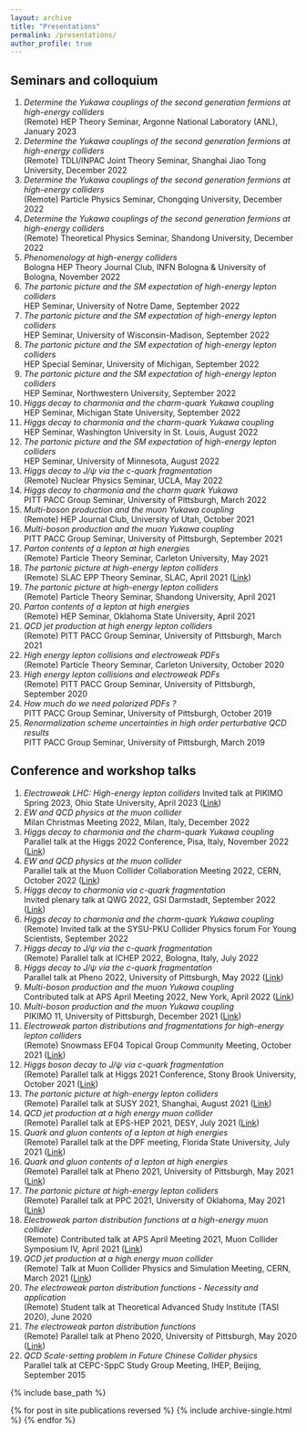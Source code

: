 ```yaml
---
layout: archive
title: "Presentations"
permalink: /presentations/
author_profile: true
---
```


## Seminars and colloquium
1. *Determine the Yukawa couplings of the second generation fermions at high-energy colliders*  
(Remote) HEP Theory Seminar, Argonne National Laboratory (ANL), January 2023
1. *Determine the Yukawa couplings of the second generation fermions at high-energy colliders*  
(Remote) TDLI/INPAC Joint Theory Seminar, Shanghai Jiao Tong University, December 2022
1. *Determine the Yukawa couplings of the second generation fermions at high-energy colliders*  
(Remote) Particle Physics Seminar, Chongqing University, December 2022
1. *Determine the Yukawa couplings of the second generation fermions at high-energy colliders*  
(Remote) Theoretical Physics Seminar, Shandong University, December 2022
1. *Phenomenology at high-energy colliders*  
Bologna HEP Theory Journal Club, INFN Bologna & University of Bologna, November 2022
1. *The partonic picture and the SM expectation of high-energy lepton colliders*  
HEP Seminar, University of Notre Dame, September 2022
1. *The partonic picture and the SM expectation of high-energy lepton colliders*  
HEP Seminar, University of Wisconsin-Madison, September 2022
1. *The partonic picture and the SM expectation of high-energy lepton colliders*  
HEP Special Seminar, University of Michigan, September 2022
1. *The partonic picture and the SM expectation of high-energy lepton colliders*  
HEP Seminar, Northwestern University, September 2022
1. *Higgs decay to charmonia and the charm-quark Yukawa coupling*  
HEP Seminar, Michigan State University, September 2022
1. *Higgs decay to charmonia and the charm-quark Yukawa coupling*  
HEP Seminar, Washington University in St. Louis, August 2022
1. *The partonic picture and the SM expectation of high-energy lepton colliders*  
HEP Seminar, University of Minnesota, August 2022
1. *Higgs decay to $J/\psi$ via the $c$-quark fragmentation*  
(Remote) Nuclear Physics Seminar, UCLA, May 2022
1. *Higgs decay to charmonia and the charm quark Yukawa*  
PITT PACC Group Seminar, University of Pittsburgh, March 2022
1. *Multi-boson production and the muon Yukawa coupling*  
(Remote) HEP Journal Club, University of Utah, October 2021
1. *Multi-boson production and the muon Yukawa coupling*  
PITT PACC Group Seminar, University of Pittsburgh, September 2021
1. *Parton contents of a lepton at high energies*  
(Remote) Particle Theory Seminar, Carleton University, May 2021
2. *The partonic picture at high-energy lepton colliders*  
(Remote) SLAC EPP Theory Seminar, SLAC, April 2021 ([Link](https://theory.slac.stanford.edu/events/epp-theory-seminar-yang-ma-university-pittsburgh-the-partonic-picture-high-energy-lepton))
3. *The partonic picture at high-energy lepton colliders*  
(Remote) Particle Theory Seminar, Shandong University, April 2021
4. *Parton contents of a lepton at high energies*  
(Remote) HEP Seminar, Oklahoma State University, April 2021
5. *QCD jet production at high energy lepton colliders*  
(Remote) PITT PACC Group Seminar, University of Pittsburgh, March 2021
6. *High energy lepton collisions and electroweak PDFs*  
(Remote) Particle Theory Seminar, Carleton University, October 2020
7. *High energy lepton collisions and electroweak PDFs*  
(Remote) PITT PACC Group Seminar, University of Pittsburgh, September 2020
8. *How much do we need polarized PDFs ?*  
PITT PACC Group Seminar, University of Pittsburgh, October 2019
9. *Renormalization scheme uncertainties in high order perturbative QCD results*  
PITT PACC Group Seminar, University of Pittsburgh, March 2019


## Conference and workshop talks
1. *Electroweak LHC: High-energy lepton colliders* 
Invited talk at PIKIMO Spring 2023, Ohio State University, April 2023 ([Link](https://indico.cern.ch/event/1262310/contributions/5368655/))
1. *EW and QCD physics at the muon collider*  
Milan Christmas Meeting 2022, Milan, Italy, December 2022
1. *Higgs decay to charmonia and the charm-quark Yukawa coupling*  
Parallel talk at the Higgs 2022 Conference, Pisa, Italy, November 2022 ([Link](https://indico.cern.ch/event/1086716/contributions/5056363/))
1. *EW and QCD physics at the muon collider*  
Parallel talk at the Muon Collider Collaboration Meeting 2022, CERN, October 2022 ([Link](https://indico.cern.ch/event/1175126/contributions/5025516/))
1. *Higgs decay to charmonia via $c$-quark fragmentation*  
Invited plenary talk at QWG 2022, GSI Darmstadt, September 2022 ([Link](https://indico.gsi.de/event/13128/contributions/65894/))
1. *Higgs decay to charmonia and the charm-quark Yukawa coupling*  
(Remote) Invited talk at the SYSU-PKU Collider Physics forum For Young Scientists, September 2022
1. *Higgs decay to $J/\psi$ via the $c$-quark fragmentation*  
(Remote) Parallel talk at ICHEP 2022, Bologna, Italy, July 2022
1. *Higgs decay to $J/\psi$ via the $c$-quark fragmentation*  
Parallel talk at Pheno 2022, University of Pittsburgh, May 2022 ([Link](https://indico.cern.ch/event/1089132/contributions/4853268/))
1. *Multi-boson production and the muon Yukawa coupling*  
Contributed talk at APS April Meeting 2022, New York, April 2022 ([Link](https://meetings.aps.org/Meeting/APR22/Session/W02.4))
1. *Multi-boson production and the muon Yukawa coupling*  
PIKIMO 11, University of Pittsburgh, December 2021 ([Link](https://indico.cern.ch/event/1091676/contributions/4637673/))
1. *Electroweak parton distributions and fragmentations for high-energy lepton colliders*  
(Remote) Snowmass EF04 Topical Group Community Meeting, October 2021 ([Link](https://indico.fnal.gov/event/50481/))
1. *Higgs boson decay to $J/\psi$ via $c$-quark fragmentation*  
(Remote) Parallel talk at Higgs 2021 Conference, Stony Brook University, October 2021 ([Link](https://indico.cern.ch/event/1030068/contributions/4512705/))
2. *The partonic picture at high-energy lepton colliders*  
(Remote) Parallel talk at SUSY 2021, Shanghai, August 2021 ([Link](https://indico.cern.ch/event/875077/contributions/4485459/))
3. *QCD jet production at a high energy muon collider*  
(Remote)  Parallel talk at EPS-HEP 2021, DESY, July 2021 ([Link](https://indico.desy.de/event/28202/contributions/105559/))
4. *Quark and gluon contents of a lepton at high energies*  
(Remote) Parallel talk at the DPF meeting, Florida State University, July 2021 ([Link](https://indico.cern.ch/event/1034469/contributions/4432688/))
5. *Quark and gluon contents of a lepton at high energies*  
(Remote) Parallel talk at Pheno 2021, University of Pittsburgh, May 2021 ([Link](https://indico.cern.ch/event/982783/contributions/4364720/))
6. *The partonic picture at high-energy lepton colliders*  
(Remote) Parallel talk at PPC 2021, University of Oklahoma, May 2021 ([Link](https://indico.cern.ch/event/822029/contributions/4305741/))
7. *Electroweak parton distribution functions at a high-energy muon collider*  
(Remote) Contributed talk at APS April Meeting 2021, Muon Collider Symposium IV, April 2021 ([Link](https://meetings.aps.org/Meeting/APR21/Session/Y07.7))
8. *QCD jet production at a high energy muon collider*  
(Remote) Talk at Muon Collider Physics and Simulation Meeting, CERN, March 2021 ([Link](https://indico.cern.ch/event/1019298/))
9. *The electroweak parton distribution functions - Necessity and application*  
(Remote) Student talk at Theoretical Advanced Study Institute (TASI 2020), June 2020
1. *The electroweak parton distribution functions*  
(Remote) Parallel talk at Pheno 2020, University of Pittsburgh, May 2020 ([Link](https://indico.cern.ch/event/858682/contributions/3837172/))
1. *QCD Scale-setting problem in Future Chinese Collider physics*  
Parallel talk at CEPC-SppC Study Group Meeting, IHEP, Beijing, September 2015

{% include base_path %}

{% for post in site.publications reversed %}
  {% include archive-single.html %}
{% endfor %}
